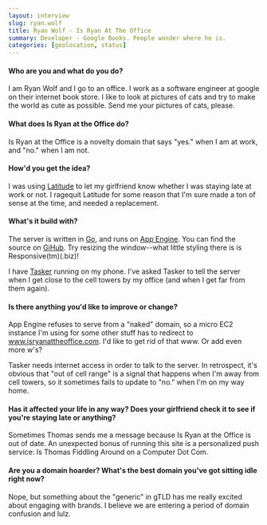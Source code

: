 ```yaml
---
layout: interview
slug: ryan.wolf
title: Ryan Wolf - Is Ryan At The Office
summary: Developer - Google Books. People wonder where he is.
categories: [geolocation, status]
---
```


#### Who are you and what do you do?

I am Ryan Wolf and I go to an office. I work as a software engineer at google on their internet book store. I like to look at pictures of cats and try to make the world as cute as possible. Send me your pictures of cats, please.

#### What does Is Ryan at the Office do?

Is Ryan at the Office is a novelty domain that says "yes." when I am at work,
and "no." when I am not.


#### How'd you get the idea?

I was using [Latitude](https://support.google.com/gmm/answer/3001634) to let my
girlfriend know whether I was staying late at work or not. I ragequit Latitude
for some reason that I'm sure made a ton of sense at the time, and needed a
replacement.


#### What's it build with?

The server is written in [Go](http://golang.org), and runs on [App Engine](https://developers.google.com/appengine/).
You can find the source on [GiHub](http://github.com/thebigbad/novelty.go). Try
resizing the window--what little styling there is is Responsive(tm)(.biz)!

I have [Tasker](https://play.google.com/store/apps/details?id=net.dinglisch.android.taskerm)
running on my phone. I've asked Tasker to tell the server when I get close to
the cell towers by my office (and when I get far from them again).


#### Is there anything you'd like to improve or change?

App Engine refuses to serve from a "naked" domain, so a micro EC2 instance I'm
using for some other stuff has to redirect to www.isryanattheoffice.com. I'd
like to get rid of that www. Or add even more w's?

Tasker needs internet access in order to talk to the server. In retrospect, it's
obvious that "out of cell range" is a signal that happens when I'm away from
cell towers, so it sometimes fails to update to "no." when I'm on my way home.


#### Has it affected your life in any way? Does your girlfriend check it to see if you're staying late or anything?

Sometimes Thomas sends me a message because Is Ryan at the Office is out of
date. An unexpected bonus of running this site is a personalized push service:
Is Thomas Fiddling Around on a Computer Dot Com.


#### Are you a domain hoarder? What's the best domain you've got sitting idle right now?

Nope, but something about the "generic" in gTLD has me really excited about
engaging with brands. I believe we are entering a period of domain confusion and
lulz.
